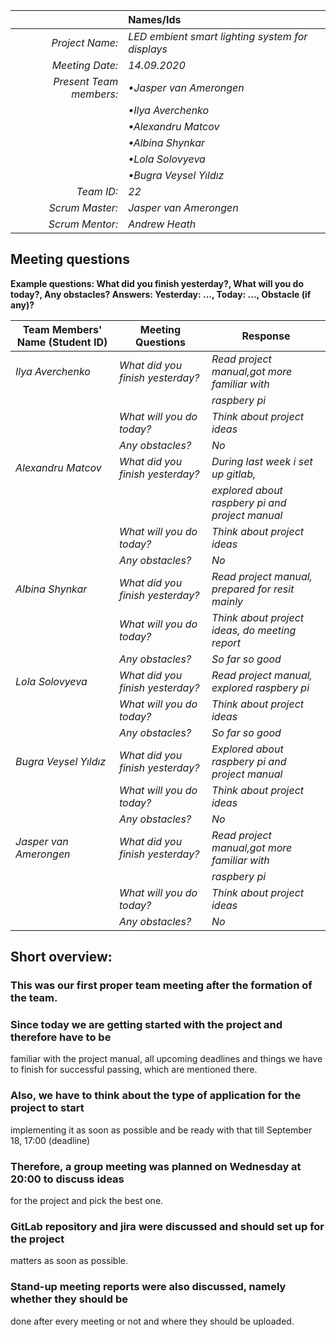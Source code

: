 |                          | **Names/Ids**       |
|-------------------------:|:--------------------|
| *Project Name:*          |*LED embient smart lighting system for displays*          |
| *Meeting Date:*          |*14.09.2020*           |
| *Present Team members:*  |*•Jasper van Amerongen*|
|                          |*•Ilya Averchenko*     |
|                          |*•Alexandru Matcov*    |
|                          |*•Albina Shynkar*      |
|                          |*•Lola Solovyeva*      |
|                          |*•Bugra Veysel Yıldız* |
| *Team ID:*               |*22*                   |
| *Scrum  Master:*         |*Jasper van Amerongen* |
| *Scrum  Mentor:*         |*Andrew Heath*         |
 
## Meeting questions

**Example questions: What did you finish yesterday?, What will you do today?, Any obstacles?   Answers: Yesterday: ..., Today: ..., Obstacle (if any)?**

| **Team Members' Name (Student ID)**   | **Meeting Questions**          | **Response**                                    |
|---------------------------------------|--------------------------------|-------------------------------------------------|
| *Ilya Averchenko*                     |*What did you finish yesterday?*|*Read project manual,got more familiar with*     |
|                                       |                                |*raspbery pi*                                    |
|                                       |*What will you do today?*       |*Think about project ideas*                      |
|                                       |*Any obstacles?*                |*No*                                             |
| *Alexandru Matcov*                    |*What did you finish yesterday?*|*During last week i set up gitlab,*              |
|                                       |                                |*explored about raspbery pi and project manual*  |
|                                       |*What will you do today?*       |*Think about project ideas*                      |
|                                       |*Any obstacles?*                |*No*                                             |
| *Albina Shynkar*                      |*What did you finish yesterday?*|*Read project manual, prepared for resit mainly* |
|                                       |*What will you do today?*       |*Think about project ideas, do meeting report*   |
|                                       |*Any obstacles?*                |*So far so good*                                 |
| *Lola Solovyeva*                      |*What did you finish yesterday?*|*Read project manual, explored raspbery pi*      |
|                                       |*What will you do today?*       |*Think about project ideas*                      |
|                                       |*Any obstacles?*                |*So far so good*                                 |
| *Bugra Veysel Yıldız*                 |*What did you finish yesterday?*|*Explored about raspbery pi and project manual*  |
|                                       |*What will you do today?*       |*Think about project ideas*                      |
|                                       |*Any obstacles?*                |*No*                                             |
| *Jasper van Amerongen*                |*What did you finish yesterday?*|*Read project manual,got more familiar with*     |
|                                       |                                |*raspbery pi*                                    |
|                                       |*What will you do today?*       |*Think about project ideas*                      |
|                                       |*Any obstacles?*                |*No*                                             |


## Short overview:

### This was our first proper team meeting after the formation of the team. 
### Since today we are getting started with the project and therefore have to be 
 familiar with the project manual, all upcoming deadlines and things we have to
 finish for successful passing, which are mentioned there.
### Also, we have to think about the type of application for the project to start 
 implementing it as soon as possible and be ready with that till September 18, 
 17:00 (deadline)
### Therefore, a group meeting was planned on Wednesday at 20:00 to discuss ideas 
 for the project and pick the best one. 
### GitLab repository and jira were discussed and should set up for the project 
 matters as soon as possible.
### Stand-up meeting reports were also discussed, namely whether they should be 
 done after every meeting or not and where they should be uploaded.
